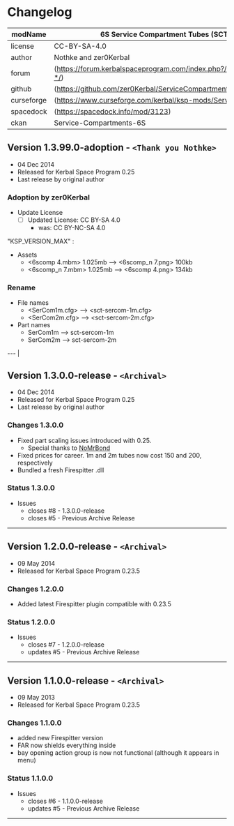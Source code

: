 # Changelog  
  
| modName    | 6S Service Compartment Tubes (SCT)                                |
| ---------- | ----------------------------------------------------------------- |
| license    | CC-BY-SA-4.0                                                      |
| author     | Nothke and zer0Kerbal                                             |
| forum      | (https://forum.kerbalspaceprogram.com/index.php?/topic/209841-*/) |
| github     | (https://github.com/zer0Kerbal/ServiceCompartmentTubes)           |
| curseforge | (https://www.curseforge.com/kerbal/ksp-mods/ServiceTubes)         |
| spacedock  | (https://spacedock.info/mod/3123)                                 |
| ckan       | Service-Compartments-6S                                           |

## Version 1.3.99.0-adoption - `<Thank you Nothke>`

* 04 Dec 2014
* Released for Kerbal Space Program 0.25
* Last release by original author

### Adoption by zer0Kerbal

* Update License
  * [ ] Updated License: CC BY-SA 4.0
    * was: CC BY-NC-SA 4.0

"KSP_VERSION_MAX" :

* Assets
  * <6scomp 4.mbm> 1.025mb --> <6scomp_n 7.png> 100kb
  * <6scomp_n 7.mbm> 1.025mb --> <6scomp 4.png> 134kb

### Rename

* File names
  * <SerCom1m.cfg> --> <sct-sercom-1m.cfg>
  * <SerCom2m.cfg> --> <sct-sercom-2m.cfg>
* Part names
  * SerCom1m --> sct-sercom-1m
  * SerCom2m --> sct-sercom-2m

---                                             |

## Version 1.3.0.0-release - `<Archival>`

* 04 Dec 2014
* Released for Kerbal Space Program 0.25
* Last release by original author

### Changes 1.3.0.0

* Fixed part scaling issues introduced with 0.25.
  * Special thanks to [NoMrBond](http://forum.kerbalspaceprogram.com/members/71066-NoMrBond)
* Fixed prices for career. 1m and 2m tubes now cost 150 and 200, respectively
* Bundled a fresh Firespitter .dll

### Status 1.3.0.0

* Issues
  * closes #8 - 1.3.0.0-release
  * closes #5 - Previous Archive Release

---

## Version 1.2.0.0-release - `<Archival>`

* 09 May 2014
* Released for Kerbal Space Program 0.23.5

### Changes 1.2.0.0

* Added latest Firespitter plugin compatible with 0.23.5

### Status 1.2.0.0

* Issues
  * closes #7 - 1.2.0.0-release
  * updates #5 - Previous Archive Release

---

## Version 1.1.0.0-release - `<Archival>`

* 09 May 2013
* Released for Kerbal Space Program 0.23.5

### Changes 1.1.0.0

* added new Firespitter version
* FAR now shields everything inside
* bay opening action group is now not functional (although it appears in menu)

### Status 1.1.0.0

* Issues
  * closes #6 - 1.1.0.0-release
  * updates #5 - Previous Archive Release

---
